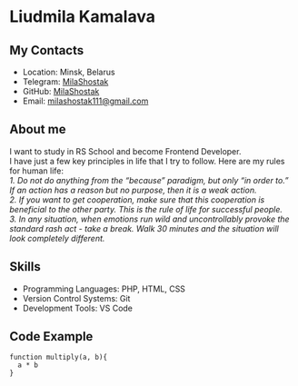 # Liudmila Kamalava
## My Contacts
* Location: Minsk, Belarus  
* Telegram: [MilaShostak](http://t.me/MilaShostak1)  
* GitHub: [MilaShostak](https://github.com/MilaShostak)  
* Email: milashostak111@gmail.com
## About me
I want to study in RS School and become Frontend Developer.  
I have just a few key principles in life that I try to follow. Here are my rules for human life:  
*1. Do not do anything from the “because” paradigm, but only “in order to.” If an action has a reason but no purpose, then it is a weak action.*  
*2. If you want to get cooperation, make sure that this cooperation is beneficial to the other party. This is the rule of life for successful people.*  
*3. In any situation, when emotions run wild and uncontrollably provoke the standard rash act - take a break. Walk 30 minutes and the situation will look completely different.*

## Skills
* Programming Languages: PHP, HTML, CSS
* Version Control Systems: Git
* Development Tools: VS Code

## Code Example
```
function multiply(a, b){
  a * b
}
```
